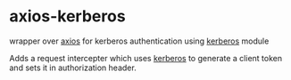 # axios-kerberos
wrapper over [axios](https://github.com/axios/axios) for kerberos authentication using [kerberos](https://github.com/mongodb-js/kerberos) module

Adds a request intercepter which uses [kerberos](https://github.com/mongodb-js/kerberos) to generate a client token and sets it in authorization header.

